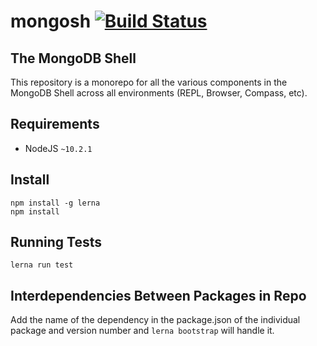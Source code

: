 # mongosh [![Build Status](https://dev.azure.com/team-compass/team-compass/_apis/build/status/mongodb-js.mongosh?branchName=master)](https://dev.azure.com/team-compass/team-compass/_build/latest?definitionId=2&branchName=master)

## The MongoDB Shell

This repository is a monorepo for all the various components in the MongoDB Shell across
all environments (REPL, Browser, Compass, etc).

## Requirements

- NodeJS `~10.2.1`

## Install

```shell
npm install -g lerna
npm install
```

## Running Tests

```shell
lerna run test
```

## Interdependencies Between Packages in Repo

Add the name of the dependency in the package.json of the individual package
and version number and `lerna bootstrap` will handle it.
